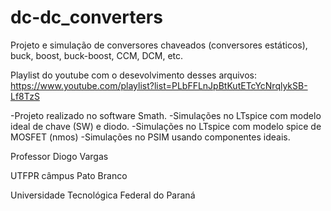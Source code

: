 # dc-dc_converters
Projeto e simulação de conversores chaveados (conversores estáticos), buck, boost, buck-boost, CCM, DCM, etc.

Playlist do youtube com o desevolvimento desses arquivos: https://www.youtube.com/playlist?list=PLbFFLnJpBtKutETcYcNrqlykSB-Lf8TzS

-Projeto realizado no software Smath.
-Simulações no LTspice com modelo ideal de chave (SW) e diodo.
-Simulações no LTspice com modelo spice de MOSFET (nmos)
-Simulações no PSIM usando componentes ideais.


Professor Diogo Vargas

UTFPR câmpus Pato Branco

Universidade Tecnológica Federal do Paraná
